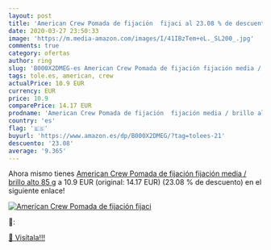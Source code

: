 ```yaml
---
layout: post
title: 'American Crew Pomada de fijación  fijaci al 23.08 % de descuento'
date: 2020-03-27 23:50:33
image: 'https://m.media-amazon.com/images/I/41IBzTem+eL._SL200_.jpg'
comments: true
category: ofertas
author: ring
slug: 'B000X2DMEG-es American Crew Pomada de fijación fijación media / brillo...'
tags: tole.es, american, crew
actualPrice: 10.9 EUR
currency: EUR
price: 10.9
comparePrice: 14.17 EUR
prodname: 'American Crew Pomada de fijación  fijación media / brillo alto   85 g'
country: 'es'
flag: '🇪🇸'
buyurl: 'https://www.amazon.es/dp/B000X2DMEG/?tag=tolees-21'
descuento: '23.08'
average: '9.365'
---
```


Ahora mismo tienes [American Crew Pomada de fijación  fijación media / brillo alto   85 g](https://www.amazon.es/dp/B000X2DMEG/?tag=tolees-21) a 10.9 EUR (original: 14.17 EUR) (23.08 %  de descuento) en el siguiente enlace!

[![American Crew Pomada de fijación  fijaci](https://m.media-amazon.com/images/I/41IBzTem+eL._SL200_.jpg)](https://www.amazon.es/dp/B000X2DMEG/?tag=tolees-21)

🔎:


[🛒 Visítala!!!](https://www.amazon.es/dp/B000X2DMEG/?tag=tolees-21)
